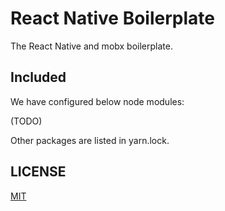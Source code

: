 # React Native Boilerplate

The React Native and mobx boilerplate.

## Included

We have configured below node modules:

(TODO)

Other packages are listed in yarn.lock.

## LICENSE

[MIT](LICENSE)
